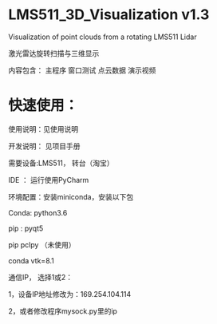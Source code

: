 # LMS511_3D_Visualization v1.3
Visualization of point clouds from a rotating LMS511 Lidar

激光雷达旋转扫描与三维显示

内容包含：
主程序
窗口测试
点云数据
演示视频
# 快速使用：
使用说明：见使用说明

开发说明： 见项目手册

需要设备:LMS511， 转台（淘宝）

IDE ： 运行使用PyCharm

环境配置：安装miniconda，安装以下包

Conda: python3.6

pip : pyqt5

pip  pclpy （未使用）

conda vtk=8.1

通信IP， 选择1或2：

1，设备IP地址修改为：169.254.104.114

2，或者修改程序mysock.py里的ip


